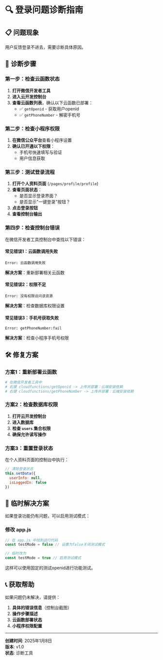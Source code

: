 # 🔍 登录问题诊断指南

## 📋 问题现象
用户反馈登录不进去，需要诊断具体原因。

## 🧪 诊断步骤

### 第一步：检查云函数状态
1. **打开微信开发者工具**
2. **进入云开发控制台**
3. **查看云函数列表**，确认以下云函数已部署：
   - ✅ `getOpenid` - 获取用户openid
   - ✅ `getPhoneNumber` - 解密手机号

### 第二步：检查小程序权限
1. **在微信公众平台**查看小程序设置
2. **确认已开通以下权限**：
   - 手机号快速填写与验证
   - 用户信息获取

### 第三步：测试登录流程
1. **打开个人资料页面** (`/pages/profile/profile`)
2. **查看页面状态**：
   - 是否显示登录界面？
   - 是否显示"一键登录"按钮？
3. **点击登录按钮**
4. **查看控制台输出**

### 第四步：检查控制台错误
在微信开发者工具控制台中查找以下错误：

#### 常见错误1：云函数调用失败
```
Error: 云函数调用失败
```
**解决方案**：重新部署相关云函数

#### 常见错误2：权限不足
```
Error: 没有权限访问该资源
```
**解决方案**：检查数据库权限设置

#### 常见错误3：手机号获取失败
```
Error: getPhoneNumber:fail
```
**解决方案**：检查小程序手机号权限

## 🛠️ 修复方案

### 方案1：重新部署云函数
```bash
# 在微信开发者工具中
# 右键 cloudfunctions/getOpenid -> 上传并部署：云端安装依赖
# 右键 cloudfunctions/getPhoneNumber -> 上传并部署：云端安装依赖
```

### 方案2：检查数据库权限
1. **打开云开发控制台**
2. **进入数据库**
3. **检查 `users` 集合权限**
4. **确保允许读写操作**

### 方案3：重置登录状态
在个人资料页面的控制台中执行：
```javascript
// 清除登录状态
this.setData({
  userInfo: null,
  isLoggedIn: false
})
```

## 🔧 临时解决方案

如果登录功能仍有问题，可以启用测试模式：

### 修改 app.js
```javascript
// 在 app.js 中找到这行代码
const testMode = false // 设置为false关闭测试模式

// 临时改为
const testMode = true // 启用测试模式
```

这样可以使用固定的测试openid进行功能测试。

## 📞 获取帮助

如果问题仍未解决，请提供：
1. **具体的错误信息**（控制台截图）
2. **操作步骤描述**
3. **云函数部署状态**
4. **小程序权限配置**

---

**创建时间**: 2025年1月8日  
**版本**: v1.0  
**状态**: 诊断工具
